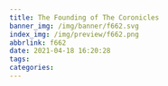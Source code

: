 ```yaml
---
title: The Founding of The Coronicles
banner_img: /img/banner/f662.svg
index_img: /img/preview/f662.png
abbrlink: f662
date: 2021-04-18 16:20:28
tags:
categories:
---
```

